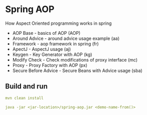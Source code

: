 # Spring AOP

How Aspect Oriented programming works in spring

- AOP Base - basics of AOP (AOP)
- Around Advice - around advice usage example (aa)
- Framework - aop framework in spring (fr)
- ApectJ - AspectJ usage (aj)
- Keygen - Key Generator with AOP (kg)
- Modify Check - Check modifications of proxy interface (mc)
- Proxy - Proxy Factory with AOP (px)
- Secure Before Advice - Secure Beans with Advice usage (sba)
## Build and run

```yaml
mvn clean install

java -jar <jar-location>/spring-aop.jar <demo-name-from()>
```
